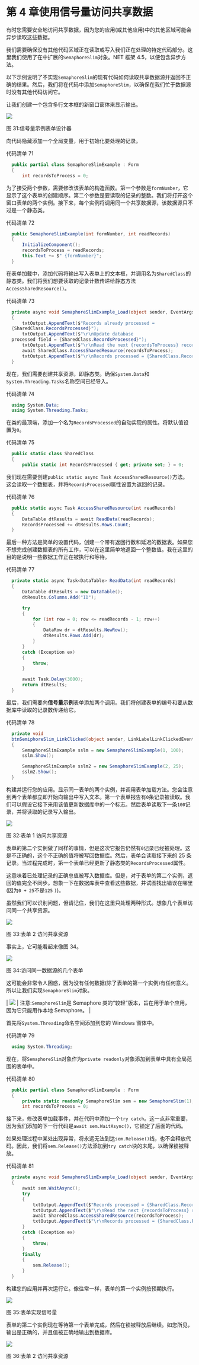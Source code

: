 # 第 4 章使用信号量访问共享数据

有时您需要安全地访问共享数据，因为您的应用(或其他应用)中的其他区域可能会异步读取这些数据。

我们需要确保没有其他代码区域正在读取或写入我们正在处理的特定代码部分。这里我们使用了在中扩展的`SemaphoreSlim`对象。NET 框架 4.5，以便包含异步方法。

以下示例说明了不实现`SemaphoreSlim`的现有代码如何读取共享数据源并返回不正确的结果。然后，我们将在代码中添加`SemaphoreSlim`，以确保在我们忙于数据源时没有其他代码访问它。

让我们创建一个包含多行文本框的新窗口窗体来显示输出。

![](img/image036.png)

图 31:信号量示例表单设计器

向代码隐藏添加一个全局变量，用于初始化要处理的记录。

代码清单 71

```cs
  public partial class SemaphoreSlimExample : Form
  {
      int recordsToProcess = 0;

```

为了接受两个参数，需要修改该表单的构造函数。第一个参数是`formNumber`，它显示了这个表单的创建顺序。第二个参数是要读取的记录的整数。我们将打开这个窗口表单的两个实例。接下来，每个实例将调用同一个共享数据源，该数据源只不过是一个静态类。

代码清单 72

```cs
  public SemaphoreSlimExample(int formNumber, int readRecords)
  {
      InitializeComponent();
      recordsToProcess = readRecords;
      this.Text += $" {formNumber}";
  }

```

在表单加载中，添加代码将输出写入表单上的文本框，并调用名为`SharedClass`的静态类。我们将我们想要读取的记录计数传递给静态方法`AccessSharedResource()`。

代码清单 73

```cs
  private async void SemaphoreSlimExample_Load(object sender, EventArgs e)
  {
      txtOutput.AppendText($"Records already processed =
  {SharedClass.RecordsProcessed}");
      txtOutput.AppendText($"\r\nUpdate database
  processed field = {SharedClass.RecordsProcessed}");
      txtOutput.AppendText($"\r\nRead the next {recordsToProcess} records");
      await SharedClass.AccessSharedResource(recordsToProcess);
      txtOutput.AppendText($"\r\nRecords processed = {SharedClass.RecordsProcessed}");
  }

```

现在，我们需要创建共享资源，即静态类。确保`System.Data`和`System.Threading.Tasks`名称空间已经导入。

代码清单 74

```cs
  using System.Data;
  using System.Threading.Tasks;

```

在类的最顶端，添加一个名为`RecordsProcessed`的自动实现的属性。将默认值设置为`0`。

代码清单 75

```cs
  public static class SharedClass
  {
      public static int RecordsProcessed { get; private set; } = 0;

```

我们现在需要创建`public static async Task AccessSharedResource()`方法。这会读取一个数据表，并将`RecordsProcessed`属性设置为返回的记录。

代码清单 76

```cs
  public static async Task AccessSharedResource(int readRecords)
  {
      DataTable dtResults = await ReadData(readRecords);
      RecordsProcessed += dtResults.Rows.Count;
  }

```

最后一种方法是简单的设置代码，创建一个带有返回行数和延迟的数据表。如果您不想完成创建数据表的所有工作，可以在这里简单地返回一个整数值。我在这里的目的是说明一些数据工作正在被执行和等待。

代码清单 77

```cs
  private static async Task<DataTable> ReadData(int readRecords)
  {
      DataTable dtResults = new DataTable();
      dtResults.Columns.Add("ID");

      try
      {
          for (int row = 0; row <= readRecords - 1; row++)
          {
              DataRow dr = dtResults.NewRow();
              dtResults.Rows.Add(dr);
          }
      }
      catch (Exception ex)
      {
          throw;
      }           

      await Task.Delay(3000);
      return dtResults;
  }

```

最后，我们需要向**信号量示例**表单添加两个调用。我们将创建表单的编号和要从数据库中读取的记录数传递给它。

代码清单 78

```cs
  private void
  btnSemiphoreSlim_LinkClicked(object sender, LinkLabelLinkClickedEventArgs e)
  {
      SemaphoreSlimExample sslm = new SemaphoreSlimExample(1, 100);
      sslm.Show();

      SemaphoreSlimExample sslm2 = new SemaphoreSlimExample(2, 25);
      sslm2.Show();
  }

```

构建并运行您的应用。显示同一表单的两个实例，并调用表单加载方法。您会注意到两个表单都立即开始向输出中写入文本。第一个表单报告有`0`条记录被读取。我们可以假设它接下来用该值更新数据库中的一个标志。然后表单读取下一条`100`记录，并将读取的记录写入输出。

![](img/image037.png)

图 32:表单 1 访问共享资源

表单的第二个实例做了同样的事情，但是这次它报告仍然有`0`记录已经被处理。这是不正确的，这个不正确的值将被写回数据库。然后，表单会读取接下来的 25 条记录。当过程完成时，第一个表单已经更新了静态类的`RecordsProcessed`属性。

这意味着已处理记录的正确总值被写入数据库。但是，对于表单的第二个实例，返回的值完全不同步。想象一下在数据库表中查看这些数据，并试图找出错误在哪里(因为`0 + 25`不是`125` `)`)。

虽然我们可以识别问题，但请记住，我们在这里只处理两种形式。想象几个表单访问同一个共享资源。

![](img/image038.png)

图 33:表单 2 访问共享资源

事实上，它可能看起来像图 34。

![](img/image039.png)

图 34:访问同一数据源的几个表单

这可能会非常令人困惑，因为没有任何数据(除了表单的第一个实例)有任何意义。所以让我们实现`SemaphoreSlim`对象。

| ![](img/note.png) | 注意:`SemaphoreSlim`是 Semaphore 类的“较轻”版本，旨在用于单个应用，因为它只能用作本地 Semaphore。 |

首先将`System.Threading`命名空间添加到您的 Windows 窗体中。

代码清单 79

```cs
  using System.Threading;

```

现在，将`SemaphoreSlim`对象作为`private readonly`对象添加到表单中具有全局范围的表单中。

代码清单 80

```cs
  public partial class SemaphoreSlimExample : Form
  {
      private static readonly SemaphoreSlim sem = new SemaphoreSlim(1);
      int recordsToProcess = 0;

```

接下来，修改表单加载事件，并在代码中添加一个`try catch`。这一点非常重要，因为我们添加的下一行代码是`await sem.WaitAsync()`，它锁定了后面的代码。

如果处理过程中某处出现异常，将永远无法到达`sem.Release()`线，也不会释放代码。因此，我们将`sem.Release()`方法添加到`try catch`块的末尾，以确保锁被释放。

代码清单 81

```cs
  private async void SemaphoreSlimExample_Load(object sender, EventArgs e)
  {
      await sem.WaitAsync();
      try
      {
          txtOutput.AppendText($"Records processed = {SharedClass.RecordsProcessed}");
          txtOutput.AppendText($"\r\nRead the next {recordsToProcess} records");
          await SharedClass.AccessSharedResource(recordsToProcess);
          txtOutput.AppendText($"\r\nRecords processed = {SharedClass.RecordsProcessed}");
      }
      catch (Exception ex)
      {
          throw;
      }
      finally
      {
          sem.Release();
      }
  }

```

构建您的应用并再次运行它。像往常一样，表单的第一个实例按预期执行。

![](img/image037.png)

图 35:表单实现信号量

表单的第二个实例现在等待第一个表单完成，然后在锁被释放后继续。如您所见，输出是正确的，并且值被正确地输出到数据库。

![](img/image040.png)

图 36:表单 2 访问共享资源